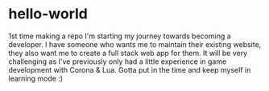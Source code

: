 # hello-world
1st time making a repo
I'm starting my journey towards becoming a developer.
I have someone who wants me to maintain their existing website, they also want me to create a full stack web app for them.
It will be very challenging as I've previously only had a little experience in game development with Corona & Lua.
Gotta put in the time and keep myself in learning mode :)

